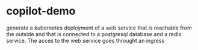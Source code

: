 # copilot-demo
generate a kubernetes deployment of a web service that is reachable from the outside and that is connected to a postgresql database and a redis service. The acces to the web service goes throught an ingress 
